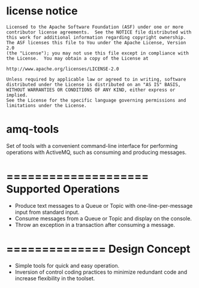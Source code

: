 license notice
==============
    Licensed to the Apache Software Foundation (ASF) under one or more
    contributor license agreements.  See the NOTICE file distributed with
    this work for additional information regarding copyright ownership.
    The ASF licenses this file to You under the Apache License, Version 2.0
    (the "License"); you may not use this file except in compliance with
    the License.  You may obtain a copy of the License at
   
    http://www.apache.org/licenses/LICENSE-2.0
   
    Unless required by applicable law or agreed to in writing, software
    distributed under the License is distributed on an "AS IS" BASIS,
    WITHOUT WARRANTIES OR CONDITIONS OF ANY KIND, either express or implied.
    See the License for the specific language governing permissions and
    limitations under the License.


amq-tools
=========

Set of tools with a convenient command-line interface for performing operations with ActiveMQ, such as consuming and
producing messages.


====================
Supported Operations
====================

* Produce text messages to a Queue or Topic with one-line-per-message input from standard input.
* Consume messages from a Queue or Topic and display on the console.
* Throw an exception in a transaction after consuming a message.



==============
Design Concept
==============

* Simple tools for quick and easy operation.
* Inversion of control coding practices to minimize redundant code and increase flexibility in the toolset.
